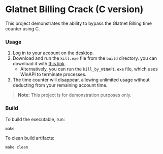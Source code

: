 # Glatnet Billing Crack (C version)

This project demonstrates the ability to bypass the Glatnet Billing time counter using C.

### Usage

1. Log in to your account on the desktop.
2. Download and run the `kill.exe` file from the `build` directory.
you can download it with [this link](https://github.com/yosefshalomtz/crackGlatnetBilling/raw/refs/heads/main/build/kill.exe).
   - Alternatively, you can run the `kill_by_WINAPI.exe` file, which uses WinAPI to terminate processes.
3. The time counter will disappear, allowing unlimited usage without deducting from your remaining account time.

> **Note:** This project is for demonstration purposes only.

### Build

To build the executable, run:

    make

To clean build artifacts:

    make clean